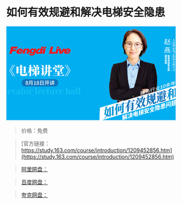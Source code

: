 # 如何有效规避和解决电梯安全隐患

![img](../../../assets/study163/free/1b5f5c076c5d45cfaed2c240818046cd.jpg)

> 价格：免费

> [官方链接：https://study.163.com/course/introduction/1209452856.htm](https://study.163.com/course/introduction/1209452856.htm)

> [阿里网盘：]()

> [百度网盘：]()

> [夸克网盘：]()
